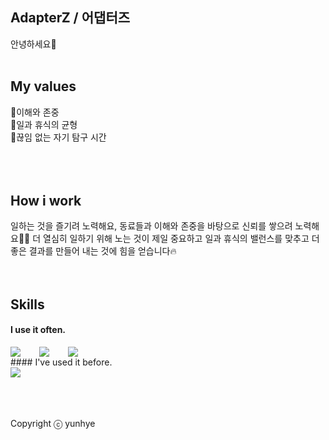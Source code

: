 ## AdapterZ / 어댑터즈
안녕하세요🤭
<br />
<br />
## My values
🌵이해와 존중 <br />
🌊일과 휴식의 균형 <br />
🎄끊임 없는 자기 탐구 시간 <br />
<br />
<br />
<br />
## How i work
일하는 것을 즐기려 노력해요, 동료들과 이해와 존중을 바탕으로 신뢰를 쌓으려 노력해요🏄‍♀️
더 열심히 일하기 위해 노는 것이 제일 중요하고 일과 휴식의 밸런스를 맞추고 더 좋은 결과를 만들어 내는 것에 힘을 얻습니다🔥
<br />
<br />
<br />
## Skills
#### I use it often.
<div style="display:flex;gap:30px;flex-wrap:wrap;">
  <img src="https://img.shields.io/badge/python-3178C6?style=for-the-badge&logo=typescript&logoColor=white">
  <img src="https://img.shields.io/badge/pycharm-000000?style=for-the-badge&logo=express&logoColor=white">
  <img src="https://img.shields.io/badge/vscode-61DAFB?style=for-the-badge&logo=react&logoColor=black">
</div>
#### I've used it before.
<div style="display:flex;gap:30px;flex-wrap:wrap;">
  <img src="https://img.shields.io/badge/JavaScript-007396?style=for-the-badge&logo=Java&logoColor=white">
</div>
<br />
<br />
<br />

Copyright ⓒ yunhye